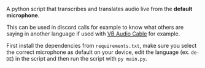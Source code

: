 A python script that transcribes and translates audio live from the **default microphone**.

This can be used in discord calls for example to know what others are saying in another language if used with [VB Audio Cable](https://vb-audio.com/Cable/) for example.

First install the dependencies from `requirements.txt`, make sure you select the correct microphone as default on your device, edit the language (ex. `de-DE`) in the script and then run the script with `py main.py`.
